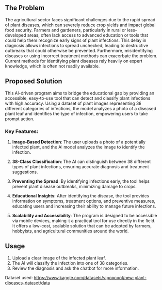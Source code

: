 ## The Problem

The agricultural sector faces significant challenges due to the rapid spread of plant diseases, which can severely reduce crop yields and impact global food security. Farmers and gardeners, particularly in rural or less-developed areas, often lack access to advanced education or tools that could help them recognize early signs of plant infections. This delay in diagnosis allows infections to spread unchecked, leading to destructive outbreaks that could otherwise be prevented. Furthermore, misidentifying diseases or using incorrect treatment methods can exacerbate the problem. Current methods for identifying plant diseases rely heavily on expert knowledge, which is often not readily available.

## Proposed Solution

This AI-driven program aims to bridge the educational gap by providing an accessible, easy-to-use tool that can detect and classify plant infections with high accuracy. Using a dataset of plant images representing 38 different categories of infections, the model analyzes a photo of a diseased plant leaf and identifies the type of infection, empowering users to take prompt action.

### Key Features:
1. **Image-Based Detection**: The user uploads a photo of a potentially infected plant, and the AI model analyzes the image to identify the infection.
   
2. **38-Class Classification**: The AI can distinguish between 38 different types of plant infections, ensuring accurate diagnosis and treatment suggestions.

3. **Preventing the Spread**: By identifying infections early, the tool helps prevent plant disease outbreaks, minimizing damage to crops.

4. **Educational Insights**: After identifying the disease, the tool provides information on symptoms, treatment options, and preventive measures, educating users and increasing their ability to manage future infections.

5. **Scalability and Accessibility**: The program is designed to be accessible via mobile devices, making it a practical tool for use directly in the field. It offers a low-cost, scalable solution that can be adopted by farmers, hobbyists, and agricultural communities around the world.

## Usage

1. Upload a clear image of the infected plant leaf.
2. The AI will classify the infection into one of 38 categories.
3. Review the diagnosis and ask the chatbot for more information.


Dataset used: https://www.kaggle.com/datasets/vipoooool/new-plant-diseases-dataset/data

